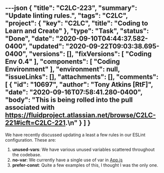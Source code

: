 ---json
{
  "title": "C2LC-223",
  "summary": "Update linting rules.",
  "tags": "C2LC",
  "project": {
    "key": "C2LC",
    "title": "Coding to Learn and Create"
  },
  "type": "Task",
  "status": "Done",
  "date": "2020-09-10T04:44:37.582-0400",
  "updated": "2020-09-22T09:03:38.695-0400",
  "versions": [],
  "fixVersions": [
    "Coding Env 0.4"
  ],
  "components": [
    "Coding Environment"
  ],
  "environment": null,
  "issueLinks": [],
  "attachments": [],
  "comments": [
    {
      "id": "10697",
      "author": "Tony Atkins [RtF]",
      "date": "2020-09-16T07:58:41.280-0400",
      "body": "This is being rolled into the pull associated with <https://fluidproject.atlassian.net/browse/C2LC-221#icft=C2LC-221>.\n"
    }
  ]
}
---
We have recently discussed updating a least a few rules in our ESLint configuration.  These are:

1. **unused-vars**:  We have various unused variables scattered throughout the codebase.
2. **no-var**: We currently have a single use of var in [App.js](https://github.com/codelearncreate/c2lc-coding-environment/blob/e632e93e8549a4fe814dd0440f005bba946a76f2/src/App.js#L226)
3. **prefer-const**: Quite a few examples of this, I thought I was the only one.

        